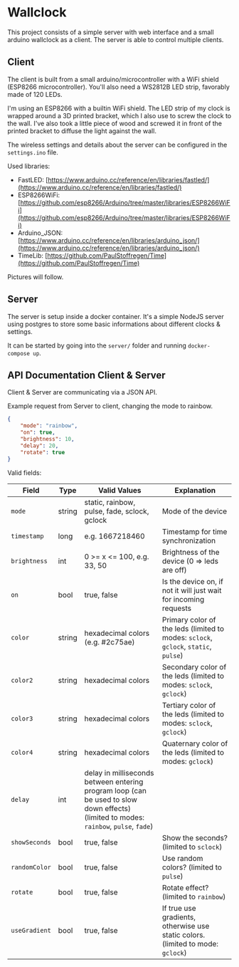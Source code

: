 # Wallclock 

This project consists of a simple server with web interface and a small arduino wallclock as a client.
The server is able to control multiple clients.

## Client

The client is built from a small arduino/microcontroller with a WiFi shield (ESP8266 microcontroller). 
You'll also need a WS2812B LED strip, favorably made of 120 LEDs.

I'm using an ESP8266 with a builtin WiFi shield.
The LED strip of my clock is wrapped around a 3D printed bracket, which I also use to screw the clock to the wall.
I've also took a little piece of wood and screwed it in front of the printed bracket to diffuse the light against the wall.

The wireless settings and details about the server can be configured in the `settings.ino` file.

Used libraries:
* FastLED: [https://www.arduino.cc/reference/en/libraries/fastled/](https://www.arduino.cc/reference/en/libraries/fastled/)
* ESP8266WiFi: [https://github.com/esp8266/Arduino/tree/master/libraries/ESP8266WiFi](https://github.com/esp8266/Arduino/tree/master/libraries/ESP8266WiFi)
* Arduino_JSON: [https://www.arduino.cc/reference/en/libraries/arduino_json/](https://www.arduino.cc/reference/en/libraries/arduino_json/)
* TimeLib: [https://github.com/PaulStoffregen/Time](https://github.com/PaulStoffregen/Time)

Pictures will follow.

## Server

The server is setup inside a docker container.
It's a simple NodeJS server using postgres to store some basic informations about different clocks & settings.

It can be started by going into the `server/` folder and running `docker-compose up`.

## API Documentation Client & Server

Client & Server are communicating via a JSON API.

Example request from Server to client, changing the mode to rainbow.

```json
{
    "mode": "rainbow",
    "on": true,
    "brightness": 10,
    "delay": 20,
    "rotate": true
}
```

Valid fields:

Field | Type | Valid Values | Explanation
--- | --- | --- | ---
`mode` | string | static, rainbow, pulse, fade, sclock, gclock | Mode of the device
`timestamp` | long | e.g. 1667218460 | Timestamp for time synchronization
`brightness` | int | 0 >= x <= 100, e.g. 33, 50 | Brightness of the device (0 => leds are off)
`on` | bool | true, false | Is the device on, if not it will just wait for incoming requests
`color` | string | hexadecimal colors (e.g. #2c75ae) | Primary color of the leds (limited to modes: `sclock`, `gclock`, `static`, `pulse`)
`color2` | string | hexadecimal colors | Secondary color of the leds (limited to modes: `sclock`, `gclock`)
`color3` | string | hexadecimal colors | Tertiary color of the leds (limited to modes: `sclock`, `gclock`)
`color4` | string | hexadecimal colors | Quaternary color of the leds (limited to modes: `gclock`)
`delay` | int | delay in milliseconds between entering program loop (can be used to slow down effects) (limited to modes: `rainbow`, `pulse`, `fade`)
`showSeconds` | bool | true, false | Show the seconds? (limited to `sclock`)
`randomColor` | bool | true, false | Use random colors? (limited to `pulse`)
`rotate` | bool | true, false | Rotate effect? (limited to `rainbow`)
`useGradient` | bool | true, false | If true use gradients, otherwise use static colors. (limited to mode: `gclock`)
